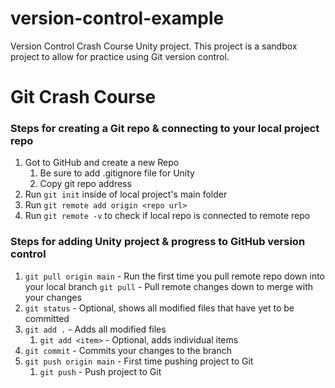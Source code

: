 # version-control-example

Version Control Crash Course Unity project. This project is a sandbox project to allow for practice using Git version control.

# Git Crash Course

### Steps for creating a Git repo & connecting to your local project repo

1. Got to GitHub and create a new Repo
   1. Be sure to add .gitignore file for Unity
   2. Copy git repo address
2. Run `git init` inside of local project's main folder
3. Run `git remote add origin <repo url>`
4. Run `git remote -v` to check if local repo is connected to remote repo

### Steps for adding Unity project & progress to GitHub version control

1. `git pull origin main` - Run the first time you pull remote repo down into your local branch
   `git pull` - Pull remote changes down to merge with your changes
2. `git status` - Optional, shows all modified files that have yet to be committed
3. `git add .` - Adds all modified files
   1. `git add <item>` - Optional, adds individual items
4. `git commit` - Commits your changes to the branch
5. `git push origin main` - First time pushing project to Git
   1. `git push` - Push project to Git
